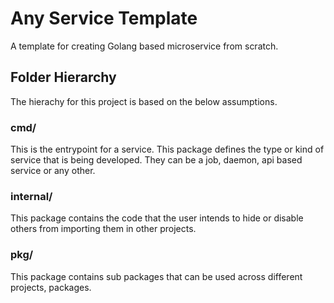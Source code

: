# Any Service Template
A template for creating Golang based microservice from scratch.

## Folder Hierarchy
The hierachy for this project is based on the below assumptions.

### cmd/
This is the entrypoint for a service. This package defines the type or kind of service that is being developed. They can be a job, daemon, api based service or any other.

### internal/
This package contains the code that the user intends to hide or disable others from importing them in other projects.

### pkg/
This package contains sub packages that can be used across different projects, packages.